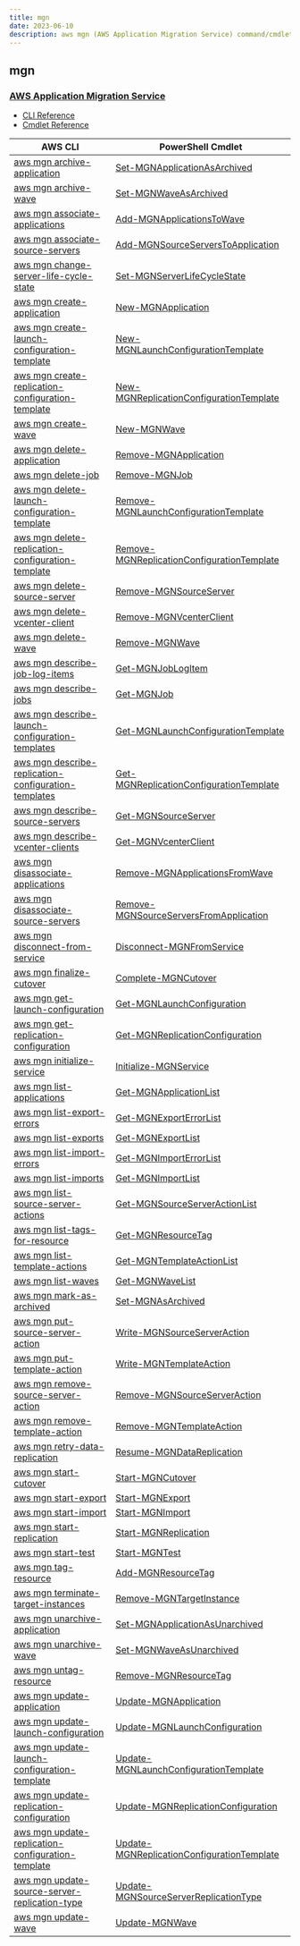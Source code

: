 ```yaml
---
title: mgn
date: 2023-06-10
description: aws mgn (AWS Application Migration Service) command/cmdlet list.
---
```


## mgn

### [AWS Application Migration Service](https://aws.amazon.com/application-migration-service/)

* [CLI Reference](https://docs.aws.amazon.com/cli/latest/reference/mgn/index.html)
* [Cmdlet Reference](https://docs.aws.amazon.com/powershell/latest/reference/items/Mgn_cmdlets.html)

|AWS CLI|PowerShell Cmdlet|
|----|----|
|[aws mgn archive-application](https://docs.aws.amazon.com/cli/latest/reference/mgn/archive-application.html)|[Set-MGNApplicationAsArchived](https://docs.aws.amazon.com/powershell/latest/reference/items/Set-MGNApplicationAsArchived.html)|
|[aws mgn archive-wave](https://docs.aws.amazon.com/cli/latest/reference/mgn/archive-wave.html)|[Set-MGNWaveAsArchived](https://docs.aws.amazon.com/powershell/latest/reference/items/Set-MGNWaveAsArchived.html)|
|[aws mgn associate-applications](https://docs.aws.amazon.com/cli/latest/reference/mgn/associate-applications.html)|[Add-MGNApplicationsToWave](https://docs.aws.amazon.com/powershell/latest/reference/items/Add-MGNApplicationsToWave.html)|
|[aws mgn associate-source-servers](https://docs.aws.amazon.com/cli/latest/reference/mgn/associate-source-servers.html)|[Add-MGNSourceServersToApplication](https://docs.aws.amazon.com/powershell/latest/reference/items/Add-MGNSourceServersToApplication.html)|
|[aws mgn change-server-life-cycle-state](https://docs.aws.amazon.com/cli/latest/reference/mgn/change-server-life-cycle-state.html)|[Set-MGNServerLifeCycleState](https://docs.aws.amazon.com/powershell/latest/reference/items/Set-MGNServerLifeCycleState.html)|
|[aws mgn create-application](https://docs.aws.amazon.com/cli/latest/reference/mgn/create-application.html)|[New-MGNApplication](https://docs.aws.amazon.com/powershell/latest/reference/items/New-MGNApplication.html)|
|[aws mgn create-launch-configuration-template](https://docs.aws.amazon.com/cli/latest/reference/mgn/create-launch-configuration-template.html)|[New-MGNLaunchConfigurationTemplate](https://docs.aws.amazon.com/powershell/latest/reference/items/New-MGNLaunchConfigurationTemplate.html)|
|[aws mgn create-replication-configuration-template](https://docs.aws.amazon.com/cli/latest/reference/mgn/create-replication-configuration-template.html)|[New-MGNReplicationConfigurationTemplate](https://docs.aws.amazon.com/powershell/latest/reference/items/New-MGNReplicationConfigurationTemplate.html)|
|[aws mgn create-wave](https://docs.aws.amazon.com/cli/latest/reference/mgn/create-wave.html)|[New-MGNWave](https://docs.aws.amazon.com/powershell/latest/reference/items/New-MGNWave.html)|
|[aws mgn delete-application](https://docs.aws.amazon.com/cli/latest/reference/mgn/delete-application.html)|[Remove-MGNApplication](https://docs.aws.amazon.com/powershell/latest/reference/items/Remove-MGNApplication.html)|
|[aws mgn delete-job](https://docs.aws.amazon.com/cli/latest/reference/mgn/delete-job.html)|[Remove-MGNJob](https://docs.aws.amazon.com/powershell/latest/reference/items/Remove-MGNJob.html)|
|[aws mgn delete-launch-configuration-template](https://docs.aws.amazon.com/cli/latest/reference/mgn/delete-launch-configuration-template.html)|[Remove-MGNLaunchConfigurationTemplate](https://docs.aws.amazon.com/powershell/latest/reference/items/Remove-MGNLaunchConfigurationTemplate.html)|
|[aws mgn delete-replication-configuration-template](https://docs.aws.amazon.com/cli/latest/reference/mgn/delete-replication-configuration-template.html)|[Remove-MGNReplicationConfigurationTemplate](https://docs.aws.amazon.com/powershell/latest/reference/items/Remove-MGNReplicationConfigurationTemplate.html)|
|[aws mgn delete-source-server](https://docs.aws.amazon.com/cli/latest/reference/mgn/delete-source-server.html)|[Remove-MGNSourceServer](https://docs.aws.amazon.com/powershell/latest/reference/items/Remove-MGNSourceServer.html)|
|[aws mgn delete-vcenter-client](https://docs.aws.amazon.com/cli/latest/reference/mgn/delete-vcenter-client.html)|[Remove-MGNVcenterClient](https://docs.aws.amazon.com/powershell/latest/reference/items/Remove-MGNVcenterClient.html)|
|[aws mgn delete-wave](https://docs.aws.amazon.com/cli/latest/reference/mgn/delete-wave.html)|[Remove-MGNWave](https://docs.aws.amazon.com/powershell/latest/reference/items/Remove-MGNWave.html)|
|[aws mgn describe-job-log-items](https://docs.aws.amazon.com/cli/latest/reference/mgn/describe-job-log-items.html)|[Get-MGNJobLogItem](https://docs.aws.amazon.com/powershell/latest/reference/items/Get-MGNJobLogItem.html)|
|[aws mgn describe-jobs](https://docs.aws.amazon.com/cli/latest/reference/mgn/describe-jobs.html)|[Get-MGNJob](https://docs.aws.amazon.com/powershell/latest/reference/items/Get-MGNJob.html)|
|[aws mgn describe-launch-configuration-templates](https://docs.aws.amazon.com/cli/latest/reference/mgn/describe-launch-configuration-templates.html)|[Get-MGNLaunchConfigurationTemplate](https://docs.aws.amazon.com/powershell/latest/reference/items/Get-MGNLaunchConfigurationTemplate.html)|
|[aws mgn describe-replication-configuration-templates](https://docs.aws.amazon.com/cli/latest/reference/mgn/describe-replication-configuration-templates.html)|[Get-MGNReplicationConfigurationTemplate](https://docs.aws.amazon.com/powershell/latest/reference/items/Get-MGNReplicationConfigurationTemplate.html)|
|[aws mgn describe-source-servers](https://docs.aws.amazon.com/cli/latest/reference/mgn/describe-source-servers.html)|[Get-MGNSourceServer](https://docs.aws.amazon.com/powershell/latest/reference/items/Get-MGNSourceServer.html)|
|[aws mgn describe-vcenter-clients](https://docs.aws.amazon.com/cli/latest/reference/mgn/describe-vcenter-clients.html)|[Get-MGNVcenterClient](https://docs.aws.amazon.com/powershell/latest/reference/items/Get-MGNVcenterClient.html)|
|[aws mgn disassociate-applications](https://docs.aws.amazon.com/cli/latest/reference/mgn/disassociate-applications.html)|[Remove-MGNApplicationsFromWave](https://docs.aws.amazon.com/powershell/latest/reference/items/Remove-MGNApplicationsFromWave.html)|
|[aws mgn disassociate-source-servers](https://docs.aws.amazon.com/cli/latest/reference/mgn/disassociate-source-servers.html)|[Remove-MGNSourceServersFromApplication](https://docs.aws.amazon.com/powershell/latest/reference/items/Remove-MGNSourceServersFromApplication.html)|
|[aws mgn disconnect-from-service](https://docs.aws.amazon.com/cli/latest/reference/mgn/disconnect-from-service.html)|[Disconnect-MGNFromService](https://docs.aws.amazon.com/powershell/latest/reference/items/Disconnect-MGNFromService.html)|
|[aws mgn finalize-cutover](https://docs.aws.amazon.com/cli/latest/reference/mgn/finalize-cutover.html)|[Complete-MGNCutover](https://docs.aws.amazon.com/powershell/latest/reference/items/Complete-MGNCutover.html)|
|[aws mgn get-launch-configuration](https://docs.aws.amazon.com/cli/latest/reference/mgn/get-launch-configuration.html)|[Get-MGNLaunchConfiguration](https://docs.aws.amazon.com/powershell/latest/reference/items/Get-MGNLaunchConfiguration.html)|
|[aws mgn get-replication-configuration](https://docs.aws.amazon.com/cli/latest/reference/mgn/get-replication-configuration.html)|[Get-MGNReplicationConfiguration](https://docs.aws.amazon.com/powershell/latest/reference/items/Get-MGNReplicationConfiguration.html)|
|[aws mgn initialize-service](https://docs.aws.amazon.com/cli/latest/reference/mgn/initialize-service.html)|[Initialize-MGNService](https://docs.aws.amazon.com/powershell/latest/reference/items/Initialize-MGNService.html)|
|[aws mgn list-applications](https://docs.aws.amazon.com/cli/latest/reference/mgn/list-applications.html)|[Get-MGNApplicationList](https://docs.aws.amazon.com/powershell/latest/reference/items/Get-MGNApplicationList.html)|
|[aws mgn list-export-errors](https://docs.aws.amazon.com/cli/latest/reference/mgn/list-export-errors.html)|[Get-MGNExportErrorList](https://docs.aws.amazon.com/powershell/latest/reference/items/Get-MGNExportErrorList.html)|
|[aws mgn list-exports](https://docs.aws.amazon.com/cli/latest/reference/mgn/list-exports.html)|[Get-MGNExportList](https://docs.aws.amazon.com/powershell/latest/reference/items/Get-MGNExportList.html)|
|[aws mgn list-import-errors](https://docs.aws.amazon.com/cli/latest/reference/mgn/list-import-errors.html)|[Get-MGNImportErrorList](https://docs.aws.amazon.com/powershell/latest/reference/items/Get-MGNImportErrorList.html)|
|[aws mgn list-imports](https://docs.aws.amazon.com/cli/latest/reference/mgn/list-imports.html)|[Get-MGNImportList](https://docs.aws.amazon.com/powershell/latest/reference/items/Get-MGNImportList.html)|
|[aws mgn list-source-server-actions](https://docs.aws.amazon.com/cli/latest/reference/mgn/list-source-server-actions.html)|[Get-MGNSourceServerActionList](https://docs.aws.amazon.com/powershell/latest/reference/items/Get-MGNSourceServerActionList.html)|
|[aws mgn list-tags-for-resource](https://docs.aws.amazon.com/cli/latest/reference/mgn/list-tags-for-resource.html)|[Get-MGNResourceTag](https://docs.aws.amazon.com/powershell/latest/reference/items/Get-MGNResourceTag.html)|
|[aws mgn list-template-actions](https://docs.aws.amazon.com/cli/latest/reference/mgn/list-template-actions.html)|[Get-MGNTemplateActionList](https://docs.aws.amazon.com/powershell/latest/reference/items/Get-MGNTemplateActionList.html)|
|[aws mgn list-waves](https://docs.aws.amazon.com/cli/latest/reference/mgn/list-waves.html)|[Get-MGNWaveList](https://docs.aws.amazon.com/powershell/latest/reference/items/Get-MGNWaveList.html)|
|[aws mgn mark-as-archived](https://docs.aws.amazon.com/cli/latest/reference/mgn/mark-as-archived.html)|[Set-MGNAsArchived](https://docs.aws.amazon.com/powershell/latest/reference/items/Set-MGNAsArchived.html)|
|[aws mgn put-source-server-action](https://docs.aws.amazon.com/cli/latest/reference/mgn/put-source-server-action.html)|[Write-MGNSourceServerAction](https://docs.aws.amazon.com/powershell/latest/reference/items/Write-MGNSourceServerAction.html)|
|[aws mgn put-template-action](https://docs.aws.amazon.com/cli/latest/reference/mgn/put-template-action.html)|[Write-MGNTemplateAction](https://docs.aws.amazon.com/powershell/latest/reference/items/Write-MGNTemplateAction.html)|
|[aws mgn remove-source-server-action](https://docs.aws.amazon.com/cli/latest/reference/mgn/remove-source-server-action.html)|[Remove-MGNSourceServerAction](https://docs.aws.amazon.com/powershell/latest/reference/items/Remove-MGNSourceServerAction.html)|
|[aws mgn remove-template-action](https://docs.aws.amazon.com/cli/latest/reference/mgn/remove-template-action.html)|[Remove-MGNTemplateAction](https://docs.aws.amazon.com/powershell/latest/reference/items/Remove-MGNTemplateAction.html)|
|[aws mgn retry-data-replication](https://docs.aws.amazon.com/cli/latest/reference/mgn/retry-data-replication.html)|[Resume-MGNDataReplication](https://docs.aws.amazon.com/powershell/latest/reference/items/Resume-MGNDataReplication.html)|
|[aws mgn start-cutover](https://docs.aws.amazon.com/cli/latest/reference/mgn/start-cutover.html)|[Start-MGNCutover](https://docs.aws.amazon.com/powershell/latest/reference/items/Start-MGNCutover.html)|
|[aws mgn start-export](https://docs.aws.amazon.com/cli/latest/reference/mgn/start-export.html)|[Start-MGNExport](https://docs.aws.amazon.com/powershell/latest/reference/items/Start-MGNExport.html)|
|[aws mgn start-import](https://docs.aws.amazon.com/cli/latest/reference/mgn/start-import.html)|[Start-MGNImport](https://docs.aws.amazon.com/powershell/latest/reference/items/Start-MGNImport.html)|
|[aws mgn start-replication](https://docs.aws.amazon.com/cli/latest/reference/mgn/start-replication.html)|[Start-MGNReplication](https://docs.aws.amazon.com/powershell/latest/reference/items/Start-MGNReplication.html)|
|[aws mgn start-test](https://docs.aws.amazon.com/cli/latest/reference/mgn/start-test.html)|[Start-MGNTest](https://docs.aws.amazon.com/powershell/latest/reference/items/Start-MGNTest.html)|
|[aws mgn tag-resource](https://docs.aws.amazon.com/cli/latest/reference/mgn/tag-resource.html)|[Add-MGNResourceTag](https://docs.aws.amazon.com/powershell/latest/reference/items/Add-MGNResourceTag.html)|
|[aws mgn terminate-target-instances](https://docs.aws.amazon.com/cli/latest/reference/mgn/terminate-target-instances.html)|[Remove-MGNTargetInstance](https://docs.aws.amazon.com/powershell/latest/reference/items/Remove-MGNTargetInstance.html)|
|[aws mgn unarchive-application](https://docs.aws.amazon.com/cli/latest/reference/mgn/unarchive-application.html)|[Set-MGNApplicationAsUnarchived](https://docs.aws.amazon.com/powershell/latest/reference/items/Set-MGNApplicationAsUnarchived.html)|
|[aws mgn unarchive-wave](https://docs.aws.amazon.com/cli/latest/reference/mgn/unarchive-wave.html)|[Set-MGNWaveAsUnarchived](https://docs.aws.amazon.com/powershell/latest/reference/items/Set-MGNWaveAsUnarchived.html)|
|[aws mgn untag-resource](https://docs.aws.amazon.com/cli/latest/reference/mgn/untag-resource.html)|[Remove-MGNResourceTag](https://docs.aws.amazon.com/powershell/latest/reference/items/Remove-MGNResourceTag.html)|
|[aws mgn update-application](https://docs.aws.amazon.com/cli/latest/reference/mgn/update-application.html)|[Update-MGNApplication](https://docs.aws.amazon.com/powershell/latest/reference/items/Update-MGNApplication.html)|
|[aws mgn update-launch-configuration](https://docs.aws.amazon.com/cli/latest/reference/mgn/update-launch-configuration.html)|[Update-MGNLaunchConfiguration](https://docs.aws.amazon.com/powershell/latest/reference/items/Update-MGNLaunchConfiguration.html)|
|[aws mgn update-launch-configuration-template](https://docs.aws.amazon.com/cli/latest/reference/mgn/update-launch-configuration-template.html)|[Update-MGNLaunchConfigurationTemplate](https://docs.aws.amazon.com/powershell/latest/reference/items/Update-MGNLaunchConfigurationTemplate.html)|
|[aws mgn update-replication-configuration](https://docs.aws.amazon.com/cli/latest/reference/mgn/update-replication-configuration.html)|[Update-MGNReplicationConfiguration](https://docs.aws.amazon.com/powershell/latest/reference/items/Update-MGNReplicationConfiguration.html)|
|[aws mgn update-replication-configuration-template](https://docs.aws.amazon.com/cli/latest/reference/mgn/update-replication-configuration-template.html)|[Update-MGNReplicationConfigurationTemplate](https://docs.aws.amazon.com/powershell/latest/reference/items/Update-MGNReplicationConfigurationTemplate.html)|
|[aws mgn update-source-server-replication-type](https://docs.aws.amazon.com/cli/latest/reference/mgn/update-source-server-replication-type.html)|[Update-MGNSourceServerReplicationType](https://docs.aws.amazon.com/powershell/latest/reference/items/Update-MGNSourceServerReplicationType.html)|
|[aws mgn update-wave](https://docs.aws.amazon.com/cli/latest/reference/mgn/update-wave.html)|[Update-MGNWave](https://docs.aws.amazon.com/powershell/latest/reference/items/Update-MGNWave.html)|


